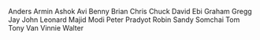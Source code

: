 Anders
Armin
Ashok
Avi
Benny
Brian
Chris
Chuck
David
Ebi
Graham
Gregg
Jay
John
Leonard
Majid
Modi
Peter
Pradyot
Robin
Sandy
Somchai
Tom
Tony
Van
Vinnie
Walter
